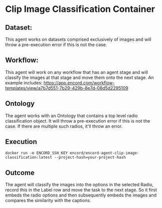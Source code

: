 # Clip Image Classification Container

## Dataset:
This agent works on datasets comprised exclusively of images and will throw a pre-execution error if this is not the case.

## Workflow: 
This agent will work on any workflow that has an agent stage and will classify the images at that stage and move them onto the next stage.
An example includes: https://app.encord.com/workflow-templates/view/a7b7d551-7b29-429b-8e7d-08d5d2295109

## Ontology

The agent works with an Ontology that contains a top level radio classification object. It will throw a pre-execution error if this is not the case. If there are multiple such radios, it'll throw an error. 

## Execution

`docker run -e ENCORD_SSH_KEY encord/encord-agent-clip-image-classification:latest --project-hash=your-project-hash`

## Outcome

The agent will classify the images into the options in the selected Radio, record this in the Label row and move the task to the next stage. So it first embeds the radio options and then subsequently embeds the images and compares the similarity with the captions.
